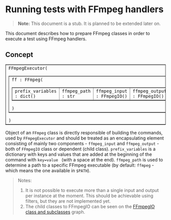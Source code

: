 # Running tests with FFmpeg handlers

> **Note:** This document is a stub. It is planned to be extended later on.

This document describes how to prepare FFmpeg classes in order to execute a test using FFmpeg handlers.

## Concept

<!-- Table with FFmpegExecutor structure -->
<table border="1px solid">
<tr>
    <td>
        <code>FFmpegExecutor(</code>
        <table border="1px solid">
        <tr>
            <td>
                <code>ff : FFmpeg(</code>
                <table border="1px solid">
                <tr>
                    <td><code>prefix_variables : dict()</code></td>
                    <td><code>ffmpeg_path : str</code></td>
                    <td><code>ffmpeg_input : FFmpegIO()</code></td>
                    <td><code>ffmpeg_output : FFmpegIO()</code></td>
                    <td><code>yes_overwrite : bool</code></td>
                </tr>
                </table>
                <code>)</code>
            </td>
            <td>
                <code>host</code>
            </td>
        </tr>
        </table>
        <code>)</code>
    </td>
</tr>
</table>
<!-- End of table with FFmpegExecutor structure -->

Object of an `FFmpeg` class is directly responsible of building the commands, used by `FFmpegExecutor` and should be treated as an encapsulating element consisting of mainly two components - `ffmpeg_input` and `ffmpeg_output` - both of `FFmpegIO` class or dependent (child class). `prefix_variables` is a dictionary with keys and values that are added at the beginning of the command with `key=value ` (with a space at the end). `ffmpeg_path` is used to determine a path to a specific FFmpeg executable (by default: `ffmpeg` - which means the one available in `$PATH`).

> Notes:
> 1. It is not possible to execute more than a single input and output per instance at the moment. This should be achievable using filters, but they are not implemented yet.
> 2. The child classes to FFmpegIO can be seen on the [FFmpegIO class and subclasses](README.md#ffmpegio-class-and-subclasses) graph.

